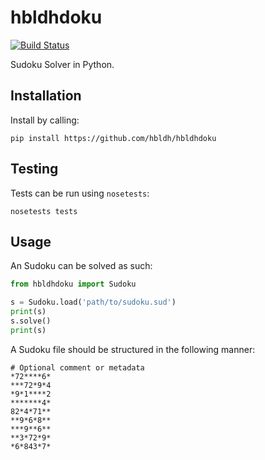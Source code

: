 # hbldhdoku

[![Build Status](https://travis-ci.org/hbldh/hbldhdoku.svg?branch=master)](https://travis-ci.org/hbldh/hbldhdoku)

Sudoku Solver in Python.

## Installation

Install by calling:

    pip install https://github.com/hbldh/hbldhdoku

## Testing

Tests can be run using `nosetests`:

    nosetests tests

## Usage

An Sudoku can be solved as such:

```python
from hbldhdoku import Sudoku

s = Sudoku.load('path/to/sudoku.sud')
print(s)
s.solve()
print(s)

```

A Sudoku file should be structured in the following manner:

    # Optional comment or metadata
    *72****6*
    ***72*9*4
    *9*1****2
    *******4*
    82*4*71**
    **9*6*8**
    ***9**6**
    **3*72*9*
    *6*843*7*
